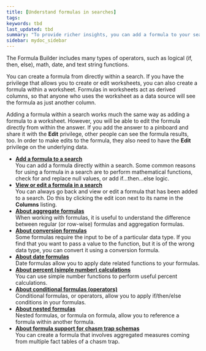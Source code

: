 ```yaml
---
title: [Understand formulas in searches]
tags:
keywords: tbd
last_updated: tbd
summary: "To provide richer insights, you can add a formula to your search. "
sidebar: mydoc_sidebar
---
```

The Formula Builder includes many types of operators, such as logical (if, then, else), math, date, and text string functions.

You can create a formula from directly within a search. If you have the privilege that allows you to create or edit worksheets, you can also create a formula within a worksheet. Formulas in worksheets act as derived columns, so that anyone who uses the worksheet as a data source will see the formula as just another column.

Adding a formula within a search works much the same way as adding a formula to a worksheet. However, you will be able to edit the formula directly from within the answer. If you add the answer to a pinboard and share it with the **Edit** privilege, other people can see the formula results, too. In order to make edits to the formula, they also need to have the **Edit** privilege on the underlying data.

-   **[Add a formula to a search](../../complex-search/how_to_add_formula.html)**  
You can add a formula directly within a search. Some common reasons for using a formula in a search are to perform mathematical functions, check for and replace null values, or add if...then...else logic.
-   **[View or edit a formula in a search](../../complex-search/edit_formula_in_answer.html)**  
You can always go back and view or edit a formula that has been added to a search. Do this by clicking the edit icon next to its name in the **Columns** listing.
-   **[About aggregate formulas](../../complex-search/aggregation_formulas.html)**  
When working with formulas, it is useful to understand the difference between regular (or row-wise) formulas and aggregation formulas.
-   **[About conversion formulas](../../complex-search/conversion_formulas.html)**  
Some formulas require the input to be of a particular data type. If you find that you want to pass a value to the function, but it is of the wrong data type, you can convert it using a conversion formula.
-   **[About date formulas](/advanced-search/formulas/about_date_formulas.html)**  
Date formulas allow you to apply date related functions to your formulas.
-   **[About percent (simple number) calculations](/advanced-search/formulas/about_percent_calculations.html)**  
You can use simple number functions to perform useful percent calculations.
-   **[About conditional formulas (operators)](/advanced-search/formulas/conditional_sum.html)**  
Conditional formulas, or operators, allow you to apply if/then/else conditions in your formulas.
-   **[About nested formulas](../../complex-search/about_nested_formulas.html)**  
Nested formulas, or formula on formula, allow you to reference a formula within another formula.
-   **[About formula support for chasm trap schemas](../../complex-search/about_formula_support_for_chasm_trap_schemas.html)**  
You can create a formula that involves aggregated measures coming from multiple fact tables of a chasm trap.
